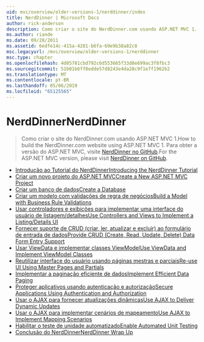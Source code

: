```yaml
---
uid: mvc/overview/older-versions-1/nerddinner/index
title: NerdDinner | Microsoft Docs
author: rick-anderson
description: Como criar o site do NerdDinner.com usando ASP.NET MVC 1. Para obter a versão do ASP.NET MVC 3, visite nerddinner no GitHub.
ms.author: riande
ms.date: 09/28/2011
ms.assetid: 6edfe14c-415a-4281-b6fa-69e9b38a82c8
msc.legacyurl: /mvc/overview/older-versions-1/nerddinner
msc.type: chapter
ms.openlocfilehash: 4d85781cbd792c6d553665f33d8e699ac3f8fbc3
ms.sourcegitcommit: 51b01b6ff8edde57d8243e4da28c9f1e7f1962b2
ms.translationtype: MT
ms.contentlocale: pt-BR
ms.lasthandoff: 05/06/2019
ms.locfileid: "65125565"
---
```

# <a name="nerddinner"></a><span data-ttu-id="3c5aa-104">NerdDinner</span><span class="sxs-lookup"><span data-stu-id="3c5aa-104">NerdDinner</span></span>

> <span data-ttu-id="3c5aa-105">Como criar o site do NerdDinner.com usando ASP.NET MVC 1.</span><span class="sxs-lookup"><span data-stu-id="3c5aa-105">How to build the NerdDinner.com website using ASP.NET MVC 1.</span></span> <span data-ttu-id="3c5aa-106">Para obter a versão do ASP.NET MVC, visite [NerdDinner no GitHub](https://github.com/AspNetMVPSamples/NerdDinner).</span><span class="sxs-lookup"><span data-stu-id="3c5aa-106">For the ASP.NET MVC version, please visit [NerdDinner on GitHub](https://github.com/AspNetMVPSamples/NerdDinner).</span></span>

- [<span data-ttu-id="3c5aa-107">Introdução ao Tutorial do NerdDinner</span><span class="sxs-lookup"><span data-stu-id="3c5aa-107">Introducing the NerdDinner Tutorial</span></span>](introducing-the-nerddinner-tutorial.md)
- [<span data-ttu-id="3c5aa-108">Criar um novo projeto do ASP.NET MVC</span><span class="sxs-lookup"><span data-stu-id="3c5aa-108">Create a New ASP.NET MVC Project</span></span>](create-a-new-aspnet-mvc-project.md)
- [<span data-ttu-id="3c5aa-109">Criar um banco de dados</span><span class="sxs-lookup"><span data-stu-id="3c5aa-109">Create a Database</span></span>](create-a-database.md)
- [<span data-ttu-id="3c5aa-110">Criar um modelo com validações de regra de negócios</span><span class="sxs-lookup"><span data-stu-id="3c5aa-110">Build a Model with Business Rule Validations</span></span>](build-a-model-with-business-rule-validations.md)
- [<span data-ttu-id="3c5aa-111">Usar controladores e exibições para implementar uma interface do usuário de listagem/detalhes</span><span class="sxs-lookup"><span data-stu-id="3c5aa-111">Use Controllers and Views to Implement a Listing/Details UI</span></span>](use-controllers-and-views-to-implement-a-listingdetails-ui.md)
- [<span data-ttu-id="3c5aa-112">Fornecer suporte de CRUD (criar, ler, atualizar e excluir) ao formulário de entrada de dados</span><span class="sxs-lookup"><span data-stu-id="3c5aa-112">Provide CRUD (Create, Read, Update, Delete) Data Form Entry Support</span></span>](provide-crud-create-read-update-delete-data-form-entry-support.md)
- [<span data-ttu-id="3c5aa-113">Usar ViewData e implementar classes ViewModel</span><span class="sxs-lookup"><span data-stu-id="3c5aa-113">Use ViewData and Implement ViewModel Classes</span></span>](use-viewdata-and-implement-viewmodel-classes.md)
- [<span data-ttu-id="3c5aa-114">Reutilizar interface do usuário usando páginas mestras e parciais</span><span class="sxs-lookup"><span data-stu-id="3c5aa-114">Re-use UI Using Master Pages and Partials</span></span>](re-use-ui-using-master-pages-and-partials.md)
- [<span data-ttu-id="3c5aa-115">Implementar a paginação eficiente de dados</span><span class="sxs-lookup"><span data-stu-id="3c5aa-115">Implement Efficient Data Paging</span></span>](implement-efficient-data-paging.md)
- [<span data-ttu-id="3c5aa-116">Proteger aplicativos usando autenticação e autorização</span><span class="sxs-lookup"><span data-stu-id="3c5aa-116">Secure Applications Using Authentication and Authorization</span></span>](secure-applications-using-authentication-and-authorization.md)
- [<span data-ttu-id="3c5aa-117">Usar o AJAX para fornecer atualizações dinâmicas</span><span class="sxs-lookup"><span data-stu-id="3c5aa-117">Use AJAX to Deliver Dynamic Updates</span></span>](use-ajax-to-deliver-dynamic-updates.md)
- [<span data-ttu-id="3c5aa-118">Usar o AJAX para implementar cenários de mapeamento</span><span class="sxs-lookup"><span data-stu-id="3c5aa-118">Use AJAX to Implement Mapping Scenarios</span></span>](use-ajax-to-implement-mapping-scenarios.md)
- [<span data-ttu-id="3c5aa-119">Habilitar o teste de unidade automatizado</span><span class="sxs-lookup"><span data-stu-id="3c5aa-119">Enable Automated Unit Testing</span></span>](enable-automated-unit-testing.md)
- [<span data-ttu-id="3c5aa-120">Conclusão do NerdDinner</span><span class="sxs-lookup"><span data-stu-id="3c5aa-120">NerdDinner Wrap Up</span></span>](nerddinner-wrap-up.md)
